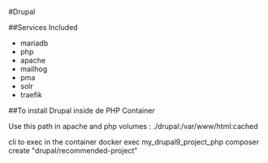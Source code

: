 #Drupal

##Services Included

- mariadb
- php
- apache
- mailhog
- pma
- solr
- traefik

##To install Drupal inside de PHP Container

Use this path in apache and php volumes : ./drupal:/var/www/html:cached

cli to exec in the container
docker exec my_drupal9_project_php composer create "drupal/recommended-project"
